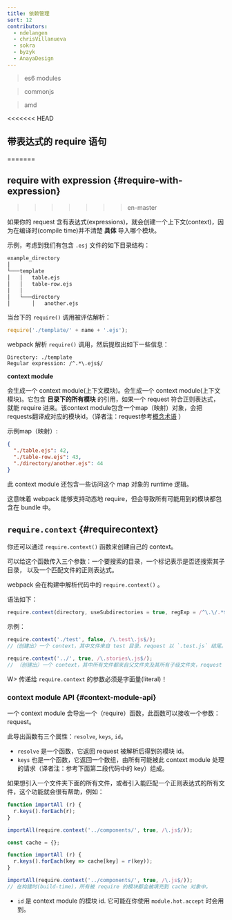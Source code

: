 ```yaml
---
title: 依赖管理
sort: 12
contributors:
  - ndelangen
  - chrisVillanueva
  - sokra
  - byzyk
  - AnayaDesign
---
```


> es6 modules

> commonjs

> amd


<<<<<<< HEAD
## 带表达式的 require 语句
=======
## require with expression {#require-with-expression}
>>>>>>> en-master

如果你的 request 含有表达式(expressions)，就会创建一个上下文(context)，因为在编译时(compile time)并不清楚 __具体__ 导入哪个模块。

示例，考虑到我们有包含 `.esj` 文件的如下目录结构：

```bash
example_directory
│
└───template
│   │   table.ejs
│   │   table-row.ejs
│   │
│   └───directory
│       │   another.ejs
```

当台下的 `require()` 调用被评估解析：

```javascript
require('./template/' + name + '.ejs');
```

webpack 解析 `require()` 调用，然后提取出如下一些信息：

```code
Directory: ./template
Regular expression: /^.*\.ejs$/
```

__context module__

会生成一个 context module(上下文模块)。会生成一个 context module(上下文模块)。它包含 __目录下的所有模块__ 的引用，如果一个 request 符合正则表达式，就能 require 进来。该context module包含一个map（映射）对象，会把requests翻译成对应的模块id。（译者注：request参考[概念术语](https://webpack.docschina.org/glossary/) ）

示例map（映射）:

```json
{
  "./table.ejs": 42,
  "./table-row.ejs": 43,
  "./directory/another.ejs": 44
}
```

此 context module 还包含一些访问这个 map 对象的 runtime 逻辑。

这意味着 webpack 能够支持动态地 require，但会导致所有可能用到的模块都包含在 bundle 中。


## `require.context` {#requirecontext}

你还可以通过 `require.context()` 函数来创建自己的 context。

可以给这个函数传入三个参数：一个要搜索的目录，一个标记表示是否还搜索其子目录，
以及一个匹配文件的正则表达式。

webpack 会在构建中解析代码中的 `require.context()` 。

语法如下：

```javascript
require.context(directory, useSubdirectories = true, regExp = /^\.\/.*$/, mode = 'sync');
```

示例：

```javascript
require.context('./test', false, /\.test\.js$/);
//（创建出）一个 context，其中文件来自 test 目录，request 以 `.test.js` 结尾。
```

```javascript
require.context('../', true, /\.stories\.js$/);
// （创建出）一个 context，其中所有文件都来自父文件夹及其所有子级文件夹，request 以 `.stories.js` 结尾。
```

W> 传递给 `require.context` 的参数必须是字面量(literal)！


### context module API {#context-module-api}

一个 context module 会导出一个（require）函数，此函数可以接收一个参数：request。

此导出函数有三个属性：`resolve`, `keys`, `id`。

- `resolve` 是一个函数，它返回 request 被解析后得到的模块 id。
- `keys` 也是一个函数，它返回一个数组，由所有可能被此 context module 处理的请求（译者注：参考下面第二段代码中的 key）组成。

如果想引入一个文件夹下面的所有文件，或者引入能匹配一个正则表达式的所有文件，这个功能就会很有帮助，例如：

```javascript
function importAll (r) {
  r.keys().forEach(r);
}

importAll(require.context('../components/', true, /\.js$/));
```

```javascript
const cache = {};

function importAll (r) {
  r.keys().forEach(key => cache[key] = r(key));
}

importAll(require.context('../components/', true, /\.js$/));
// 在构建时(build-time)，所有被 require 的模块都会被填充到 cache 对象中。
```

- `id` 是 context module 的模块 id. 它可能在你使用 `module.hot.accept` 时会用到。
